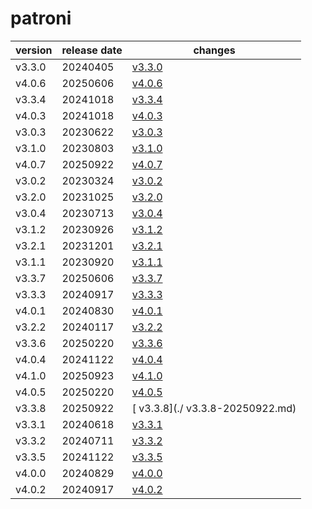 # patroni	


|version|release date|changes|
|---|---|---|
|v3.3.0|20240405|[v3.3.0](./v3.3.0-20240405.md)|
|v4.0.6|20250606|[v4.0.6](./v4.0.6-20250606.md)|
|v3.3.4|20241018|[v3.3.4](./v3.3.4-20241018.md)|
|v4.0.3|20241018|[v4.0.3](./v4.0.3-20241018.md)|
|v3.0.3|20230622|[v3.0.3](./v3.0.3-20230622.md)|
|v3.1.0|20230803|[v3.1.0](./v3.1.0-20230803.md)|
|v4.0.7|20250922|[v4.0.7](./v4.0.7-20250922.md)|
|v3.0.2|20230324|[v3.0.2](./v3.0.2-20230324.md)|
|v3.2.0|20231025|[v3.2.0](./v3.2.0-20231025.md)|
|v3.0.4|20230713|[v3.0.4](./v3.0.4-20230713.md)|
|v3.1.2|20230926|[v3.1.2](./v3.1.2-20230926.md)|
|v3.2.1|20231201|[v3.2.1](./v3.2.1-20231201.md)|
|v3.1.1|20230920|[v3.1.1](./v3.1.1-20230920.md)|
|v3.3.7|20250606|[v3.3.7](./v3.3.7-20250606.md)|
|v3.3.3|20240917|[v3.3.3](./v3.3.3-20240917.md)|
|v4.0.1|20240830|[v4.0.1](./v4.0.1-20240830.md)|
|v3.2.2|20240117|[v3.2.2](./v3.2.2-20240117.md)|
|v3.3.6|20250220|[v3.3.6](./v3.3.6-20250220.md)|
|v4.0.4|20241122|[v4.0.4](./v4.0.4-20241122.md)|
|v4.1.0|20250923|[v4.1.0](./v4.1.0-20250923.md)|
|v4.0.5|20250220|[v4.0.5](./v4.0.5-20250220.md)|
| v3.3.8|20250922|[ v3.3.8](./ v3.3.8-20250922.md)|
|v3.3.1|20240618|[v3.3.1](./v3.3.1-20240618.md)|
|v3.3.2|20240711|[v3.3.2](./v3.3.2-20240711.md)|
|v3.3.5|20241122|[v3.3.5](./v3.3.5-20241122.md)|
|v4.0.0|20240829|[v4.0.0](./v4.0.0-20240829.md)|
|v4.0.2|20240917|[v4.0.2](./v4.0.2-20240917.md)|
